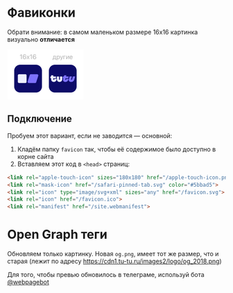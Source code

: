 # Фавиконки

Обрати внимание: в самом маленьком размере 16x16 картинка визуально **отличается**

![demo_svg-favicon-sizes.png](..%2Fdemo%2Fdemo_svg-favicon-sizes.png)

## Подключение

Пробуем этот вариант, если не заводится — основной:

1. Кладём папку `favicon` так, чтобы её содержимое было доступно в корне сайта
2. Вставляем этот код в `<head>` страниц:

```html
<link rel="apple-touch-icon" sizes="180x180" href="/apple-touch-icon.png">
<link rel="mask-icon" href="/safari-pinned-tab.svg" color="#5bbad5">
<link rel="icon" type="image/svg+xml" sizes="any" href="/favicon.svg">
<link rel="icon" href="/favicon.ico">
<link rel="manifest" href="/site.webmanifest">
```

# Open Graph теги

Обновляем только картинку. Новая `og.png`, имеет тот же размер, что и старая (лежит по адресу https://cdn1.tu-tu.ru/images2/logo/og_2018.png)

Для того, чтобы превью обновилось в телеграме, используй бота [@webpagebot](https://telegram.me/webpagebot)